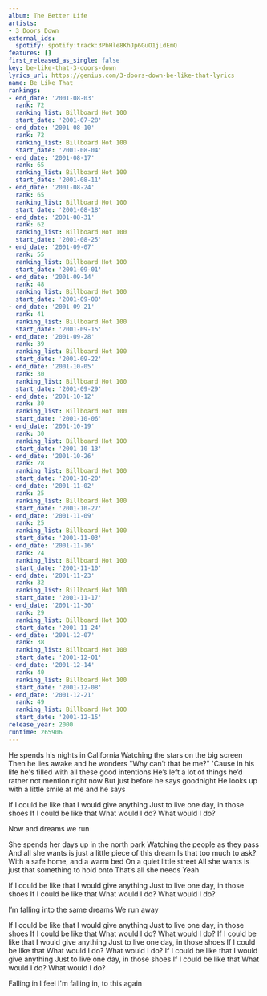 ```yaml
---
album: The Better Life
artists:
- 3 Doors Down
external_ids:
  spotify: spotify:track:3PbHle8KhJp6GuO1jLdEmQ
features: []
first_released_as_single: false
key: be-like-that-3-doors-down
lyrics_url: https://genius.com/3-doors-down-be-like-that-lyrics
name: Be Like That
rankings:
- end_date: '2001-08-03'
  rank: 72
  ranking_list: Billboard Hot 100
  start_date: '2001-07-28'
- end_date: '2001-08-10'
  rank: 72
  ranking_list: Billboard Hot 100
  start_date: '2001-08-04'
- end_date: '2001-08-17'
  rank: 65
  ranking_list: Billboard Hot 100
  start_date: '2001-08-11'
- end_date: '2001-08-24'
  rank: 65
  ranking_list: Billboard Hot 100
  start_date: '2001-08-18'
- end_date: '2001-08-31'
  rank: 62
  ranking_list: Billboard Hot 100
  start_date: '2001-08-25'
- end_date: '2001-09-07'
  rank: 55
  ranking_list: Billboard Hot 100
  start_date: '2001-09-01'
- end_date: '2001-09-14'
  rank: 48
  ranking_list: Billboard Hot 100
  start_date: '2001-09-08'
- end_date: '2001-09-21'
  rank: 41
  ranking_list: Billboard Hot 100
  start_date: '2001-09-15'
- end_date: '2001-09-28'
  rank: 39
  ranking_list: Billboard Hot 100
  start_date: '2001-09-22'
- end_date: '2001-10-05'
  rank: 30
  ranking_list: Billboard Hot 100
  start_date: '2001-09-29'
- end_date: '2001-10-12'
  rank: 30
  ranking_list: Billboard Hot 100
  start_date: '2001-10-06'
- end_date: '2001-10-19'
  rank: 30
  ranking_list: Billboard Hot 100
  start_date: '2001-10-13'
- end_date: '2001-10-26'
  rank: 28
  ranking_list: Billboard Hot 100
  start_date: '2001-10-20'
- end_date: '2001-11-02'
  rank: 25
  ranking_list: Billboard Hot 100
  start_date: '2001-10-27'
- end_date: '2001-11-09'
  rank: 25
  ranking_list: Billboard Hot 100
  start_date: '2001-11-03'
- end_date: '2001-11-16'
  rank: 24
  ranking_list: Billboard Hot 100
  start_date: '2001-11-10'
- end_date: '2001-11-23'
  rank: 32
  ranking_list: Billboard Hot 100
  start_date: '2001-11-17'
- end_date: '2001-11-30'
  rank: 29
  ranking_list: Billboard Hot 100
  start_date: '2001-11-24'
- end_date: '2001-12-07'
  rank: 38
  ranking_list: Billboard Hot 100
  start_date: '2001-12-01'
- end_date: '2001-12-14'
  rank: 40
  ranking_list: Billboard Hot 100
  start_date: '2001-12-08'
- end_date: '2001-12-21'
  rank: 49
  ranking_list: Billboard Hot 100
  start_date: '2001-12-15'
release_year: 2000
runtime: 265906
---
```

He spends his nights in California
Watching the stars on the big screen
Then he lies awake and he wonders
"Why can’t that be me?"
'Cause in his life he's filled with all these good intentions
He’s left a lot of things he’d rather not mention right now
But just before he says goodnight
He looks up with a little smile at me and he says


If I could be like that
I would give anything
Just to live one day, in those shoes
If I could be like that
What would I do?
What would I do?

Now and dreams we run


She spends her days up in the north park
Watching the people as they pass
And all she wants is just a little piece of this dream
Is that too much to ask?
With a safe home, and a warm bed
On a quiet little street
All she wants is just that something to hold onto
That’s all she needs
Yeah


If I could be like that
I would give anything
Just to live one day, in those shoes
If I could be like that
What would I do?
What would I do?

I’m falling into the same dreams
We run away


If I could be like that
I would give anything
Just to live one day, in those shoes
If I could be like that
What would I do?
What would I do?
If I could be like that
I would give anything
Just to live one day, in those shoes
If I could be like that
What would I do?
What would I do?
If I could be like that
I would give anything
Just to live one day, in those shoes
If I could be like that
What would I do?
What would I do?


Falling in
I feel I'm falling in, to this again
